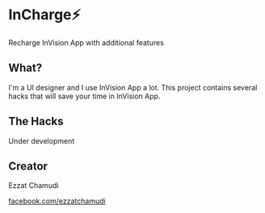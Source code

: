 # InCharge⚡️

Recharge InVision App with additional features

## What?

I'm a UI designer and I use InVision App a lot. This project contains several hacks that will save your time in InVision App.

## The Hacks

Under development

## Creator

Ezzat Chamudi

[facebook.com/ezzatchamudi](https://facebook.com/ezzatchamudi)
